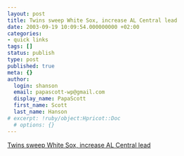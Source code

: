 ```yaml
---
layout: post
title: Twins sweep White Sox, increase AL Central lead
date: 2003-09-19 10:09:54.000000000 +02:00
categories:
- quick links
tags: []
status: publish
type: post
published: true
meta: {}
author:
  login: shanson
  email: papascott-wp@gmail.com
  display_name: PapaScott
  first_name: Scott
  last_name: Hanson
# excerpt: !ruby/object:Hpricot::Doc
  # options: {}
---
```

<p><a title="The magic number is seven" href="http://startribune.com/stories/509/4105862.html">Twins sweep White Sox, increase AL Central lead</a></p>
